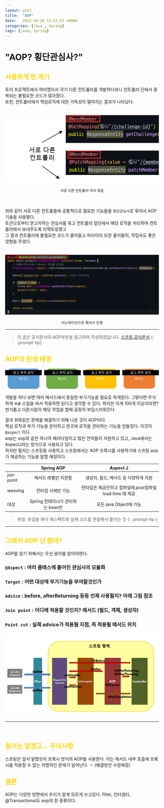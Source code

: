 ```yaml
---
layout: post
title:  "AOP"
date:   2022-10-26 13:52:57 +0900
categories: [Java , Spring]
tags: [java, spring]
---
```

# "AOP? 횡단관심사?"

## <span style="color: gold"> 사용하게 된 계기 </span>

토이 프로젝트에서 여러명이서 각기 다른 컨트롤러를 개발하다보니 컨트롤러 단에서 중복되는 불필요한 코드가 많아졌다.  
또한, 컨트롤러에서 핵심로직에 대한 가독성이 떨어지는 결과가 나타났다.
  
　  
![image](https://github.com/mskim0425/mskim0425.github.io/blob/db6767442c9b036b9e7d163ca9dffe913429b0c3/images/aop/1%20aop%20%EB%A6%AC%ED%8C%A9%ED%86%A0%EB%A7%81.png?raw=true)
<center><small> 서로 다른 컨트롤러 끼리 묶음 </small></center>
  
　  

위와 같이 서로 다른 컨트롤들에 공통적으로 필요한 기능들을 `횡단관심사`로 묶어서 AOP기술을 사용했다.  
토큰으로부터 얻고자하는 관심사를 묶고 컨트롤러 앞단에서 해당 로직을 처리하여 컨트롤러에서 보내주도록 리팩토링했고  
그 결과 컨트롤러에 불필요한 코드가 줄어들고 파라미터 또한 줄어들어, 작업속도 좋은 영향을 주었다.  
　  

![image](https://github.com/mskim0425/mskim0425.github.io/blob/main/images/aop/aop%20ex.png?raw=true)

<center><small> 어노테이션으로 묶어서 진행 </small></center>

---

>이 글은 공식문서의 AOP부분을 참고하여 작성하였습니다.
> [스프링 공식문서](https://docs.spring.io/spring-framework/docs/current/reference/html/index.html)
{: .prompt-tip}

  

## <span style="color: gold"> AOP의 탄생 배경 </span>
![image](https://github.com/mskim0425/mskim0425.github.io/blob/main/images/aop/2%20%EA%B4%80%EC%8B%AC%EC%82%AC.png?raw=true)



개발을 하다 보면 여러 메서드에서 동일한 부가기능을 필요로 하게된다.
그렇다면 무식하게 `복붙` 스킬을 써서 적용하면 된다고 생각할 수 있다. 
하지만 이게 100개 이상이라면? 번거롭고 다른사람이 해당 작업을 할때 굉장히 부담스러워진다.

결국 위와같은 문제를 해결하기 위해 나온 것이 AOP이다.  
핵심 로직과 부가 기능을 분리하고 한곳에 로직을 관리하는 기능을 만들었다. 이것이 `@aspect` 이다.  
aop는 oop와 같은 하나의 패러다임이고 많은 언어들이 지원하고 있고, Java에서는 AspectJ라는 방식으로 사용되고 있다.  
하지만 필자는 스프링을 사용하고 스프링에서는 AOP 프록시를 사용하기에 스프링 aop가 제공하는 기능을 말할 예정이다.

||Spring AOP| Aspect J|
|---|:---:|:---:|
|join point | 메서드 레벨만 지원함 | 생성자, 필드, 메서드 등 다양하게 지원|
|weaving | 런타임 시에만 가능 | 런타임은 제공안하고 컴파일때,post컴파일 load time 때 제공|
|대상 | Spring 컨테이너가 관리하는 bean만 | 모든 java Object에 가능|

> 위빙: 옷감을 짜다 애스펙트와 실제 코드를 연결해서 붙이는 것
{: .prompt-tip }

---
## <span style="color: gold"> 그래서 AOP 넌 뭔데? </span>
AOP를 알기 위해서는 우선 용어를 알아야한다.
### `@Aspect` : 여러 클래스에 흩어진 관심사의 모듈화
### `Target` : 어떤 대상에 부가기능을 부여할것인가
### `Advice` : before, afterReturning 등등 언제 사용할지? 아래 그림 참조
### `Join point` : 어디에 적용할 것인지? 메서드 (필드, 객체, 생성자)
### `Point cut` : 실제 advice가 적용될 지점, 즉 적용될 메서드 위치
![image](https://github.com/mskim0425/mskim0425.github.io/blob/main/images/aop/3%20filter,interceptor,aop%ED%9D%90%EB%A6%84.jpg?raw=true)

---
　  

## <span style="color: gold"> 용어는 알겠고... 주의사항 </span>
스프링은 앞서 말했듯이 프록시 방식의 AOP를 사용한다. 이는 메서드 내부 호출에 프록시를 적용할 수 없는 치명적인 문제가 일어난다. ㅡ (해결방안 수정예정)
## <span style="color: gold"> 결론 </span>

AOP는 다양한 방면에서 우리가 알게 모르게 쓰고있다. filter, 인터셉터, @Transactional도 aop의 한 종류이다.
